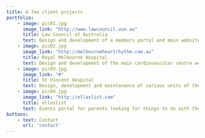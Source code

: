 ```yaml
---
title: A few client projects
portfolio:
    - image: pic01.jpg
      image_link: "http://www.lawcouncil.asn.au"
      title: Law Council of Australia
      text: Design and development of a members portal and main website architecture.
    - image: pic02.jpg
      image_link: "http://melbourneheartrhythm.com.au"
      title: Royal Melbourne Hospital
      text: Design and development of the main cardiovascular centre website.
    - image: pic03.jpg
      image_link: "#"
      title: St Vincent Hospital
      text: Design, development and maintenance of various units of the hospital.
    - image: pic04.jpg
      image_link: "http://ellaslist.com"
      title: ellaslist
      text: Events portal for parents looking for things to do with their children
buttons:
    - text: Contact
      url: 'contact'
---
```

